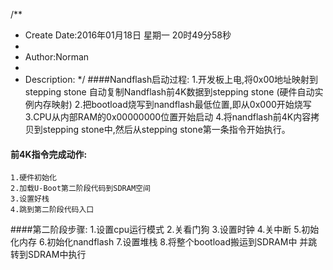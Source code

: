 /**
* Create Date:2016年01月18日 星期一 20时49分58秒
* 
* Author:Norman
* 
* Description: 
*/
####Nandflash启动过程:
    1.开发板上电,将0x00地址映射到stepping stone 自动复制Nandflash前4K数据到stepping stone  (硬件自动实例内存映射)
    2.把bootload烧写到nandflash最低位置,即从0x000开始烧写
    3.CPU从内部RAM的0x00000000位置开始启动
    4.将nandflash前4K内容拷贝到stepping stone中,然后从stepping stone第一条指令开始执行。


#### 前4K指令完成动作:
    1.硬件初始化
    2.加载U-Boot第二阶段代码到SDRAM空间
    3.设置好栈
    4.跳到第二阶段代码入口

####第二阶段步骤:
    1.设置cpu运行模式
    2.关看门狗
    3.设置时钟
    4.关中断
    5.初始化内存
    6.初始化nandflash
    7.设置堆栈
    8.将整个bootload搬运到SDRAM中 并跳转到SDRAM中执行

